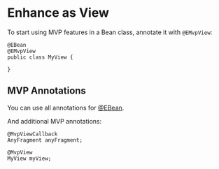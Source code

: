 # Enhance as View

To start using MVP features in a Bean class, annotate it with `@EMvpView`:

```
@EBean
@EMvpView
public class MyView {

}
```

## MVP Annotations

You can use all annotations for [@EBean](https://github.com/androidannotations/androidannotations/wiki/Enhance-custom-classes).

And additional MVP annotations:

```
@MvpViewCallback
AnyFragment anyFragment;

@MvpView
MyView myView;
```